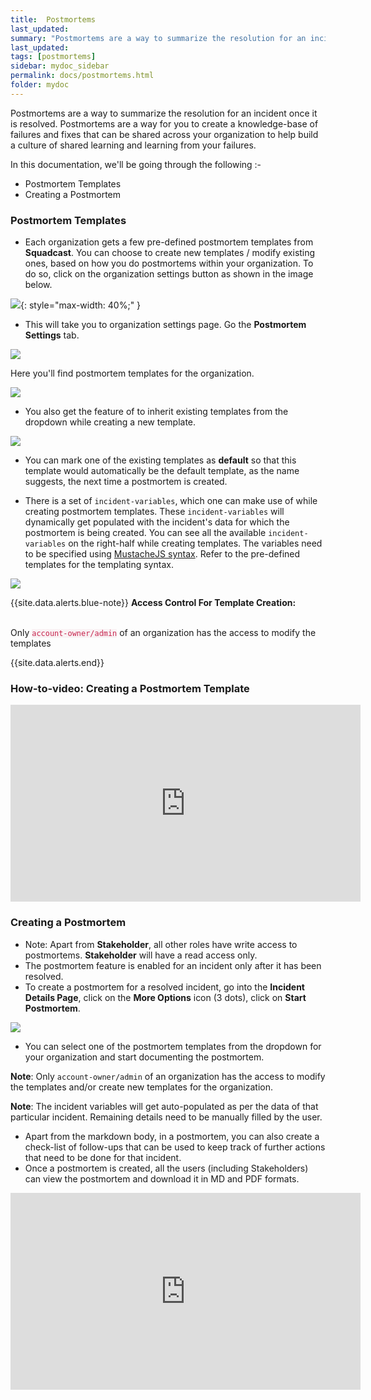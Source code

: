 ```yaml
---
title:  Postmortems
last_updated:
summary: "Postmortems are a way to summarize the resolution for an incident once it is resolved"
last_updated:
tags: [postmortems]
sidebar: mydoc_sidebar
permalink: docs/postmortems.html
folder: mydoc
---
```


Postmortems are a way to summarize the resolution for an incident once it is resolved. Postmortems are a way for you to create a knowledge-base of failures and fixes that can be shared across your organization to help build a culture of shared learning and learning from your failures. 

In this documentation, we'll be going through the following  :- 

* Postmortem Templates
* Creating a Postmortem

### Postmortem Templates

* Each organization gets a few pre-defined postmortem templates from **Squadcast**. You can choose to create new templates / modify existing ones, based on how you do postmortems within your organization. To do so, click on the organization settings button as shown in the image below.

![](images/postmortem_1.png){: style="max-width: 40%;" }

* This will take you to organization settings page. Go the **Postmortem Settings** tab. 

![](images/postmortem_2.png)

Here you'll find postmortem templates for the organization.

![](images/postmortem_3.png)

* You also get the feature of to inherit existing templates from the dropdown while creating a new template.

![](images/postmortem_4.png)

* You can mark one of the existing templates as **default** so that this template would automatically be the default template, as the name suggests, the next time a postmortem is created.

* There is a set of `incident-variables`, which one can make use of while creating postmortem templates. These `incident-variables` will dynamically get populated with the incident's data for which the postmortem is being created. You can see all the available `incident-variables` on the right-half while creating templates. The variables need to be specified using [MustacheJS syntax](https://github.com/janl/mustache.js/). Refer to the pre-defined templates for the templating syntax.

![](images/postmortem_5.png)

{{site.data.alerts.blue-note}}
<b>Access Control For Template Creation:</b>
<br/><br/><p>Only <code class="highlighter-rouge" style="color: #c7254e; background-color: #f9f2f4 !important;">account-owner/admin</code> of an organization has the access to modify the templates</p>
{{site.data.alerts.end}}

### How-to-video: Creating a Postmortem Template

<iframe width="560" height="315" src="https://www.youtube.com/embed/Qr3Rz0J3VHE?rel=0" frameborder="0" allow="accelerometer; autoplay; encrypted-media; gyroscope; picture-in-picture" allowfullscreen></iframe>

### Creating a Postmortem

* Note: Apart from **Stakeholder**, all other roles have write access to postmortems. **Stakeholder** will have a read access only. 
* The postmortem feature is enabled for an incident only after it has been resolved.
* To create a postmortem for a resolved incident, go into the **Incident Details Page**, click on the **More Options** icon (3 dots), click on **Start Postmortem**. 

![](images/postmortem_6.png)

* You can select one of the postmortem templates from the dropdown for your organization and start documenting the postmortem. 

**Note**: Only `account-owner/admin` of an organization has the access to modify the templates and/or create new templates for the organization.

**Note**: The incident variables will get auto-populated as per the data of that particular incident. Remaining details need to be manually filled by the user.

* Apart from the markdown body, in a postmortem, you can also create a check-list of follow-ups that can be used to keep track of further actions that need to be done for that incident.
* Once a postmortem is created, all the users (including Stakeholders) can view the postmortem and download it in MD and PDF formats.

<iframe width="560" height="315" src="https://www.youtube.com/embed/j2pF-ow_uQ0?rel=0" frameborder="0" allow="accelerometer; autoplay; encrypted-media; gyroscope; picture-in-picture" allowfullscreen></iframe>